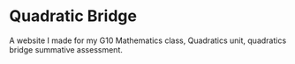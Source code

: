 # Quadratic Bridge
A website I made for my G10 Mathematics class, Quadratics unit, quadratics bridge summative assessment.
